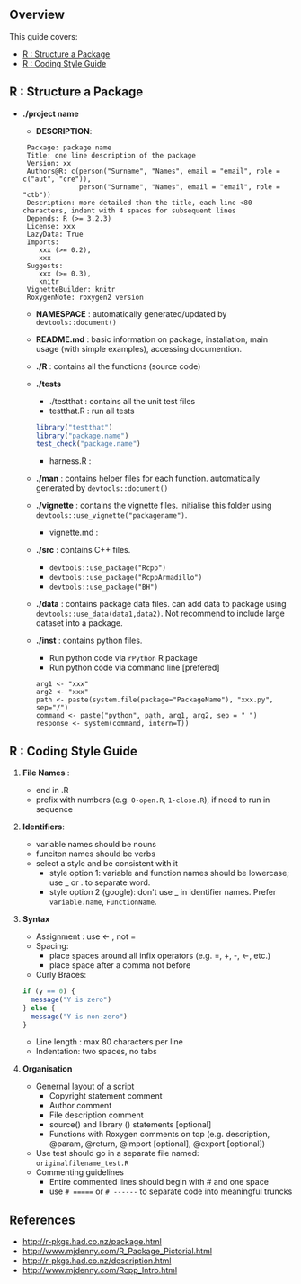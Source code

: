 ## Overview
This guide covers: 
* [R : Structure a Package](https://github.com/chenkonturek/CodingGuides/blob/master/R_project_guide.md#r--structure-a-package)  
* [R : Coding Style Guide](https://github.com/chenkonturek/CodingGuides/blob/master/R_project_guide.md#r--coding-style-guide)

## R : Structure a Package  
* **./project name** 
  * **DESCRIPTION**: 
   ```
    Package: package name 
    Title: one line description of the package
    Version: xx
    Authors@R: c(person("Surname", "Names", email = "email", role = c("aut", "cre")),
                 person("Surname", "Names", email = "email", role = "ctb"))
    Description: more detailed than the title, each line <80 characters, indent with 4 spaces for subsequent lines 
    Depends: R (>= 3.2.3)
    License: xxx 
    LazyData: True
    Imports: 
       xxx (>= 0.2), 
       xxx 
    Suggests:
       xxx (>= 0.3), 
       knitr  
    VignetteBuilder: knitr 
    RoxygenNote: roxygen2 version 
   ```
 
  * **NAMESPACE** : automatically generated/updated by `devtools::document()`  
  * **README.md** : basic information on package, installation, main usage (with simple examples), accessing documention.   
  
  * **./R** : contains all the functions (source code) 
  * **./tests**
     * ./testthat : contains all the unit test files 
     * testthat.R : run all tests 
     ```r
     library("testthat")
     library("package.name")
     test_check("package.name")
     ```
     
     * harness.R : 
     
  * **./man** : contains helper files for each function. automatically generated by `devtools::document()`  
  * **./vignette** : contains the vignette files. initialise this folder using `devtools::use_vignette("packagename")`.  
      * vignette.md : 
  * **./src**  : contains C++ files.  
      * `devtools::use_package("Rcpp")` 
      * `devtools::use_package("RcppArmadillo")`
      * `devtools::use_package("BH")` 
  * **./data** : contains package data files. can add data to package using `devtools::use_data(data1,data2)`. Not recommend to include large dataset into a package. 
  * **./inst** : contains python files.  
     * Run python code via `rPython` R package 
     * Run python code via command line [prefered]
     ```
     arg1 <- "xxx" 
     arg2 <- "xxx"
     path <- paste(system.file(package="PackageName"), "xxx.py", sep="/")
     command <- paste("python", path, arg1, arg2, sep = " ") 
     response <- system(command, intern=T)) 
     ```

## R : Coding Style Guide 

1. **File Names** : 
   * end in .R 
   * prefix with numbers (e.g. `0-open.R`, `1-close.R`), if need to run in sequence  
2. **Identifiers**: 
    * variable names should be nouns 
    * funciton names should be verbs 
    * select a style and be consistent with it 
       * style option 1: variable and function names should be lowercase; use _ or . to separate word.  
       * style option 2 (google): don't use _ in identifier names. Prefer `variable.name`, `FunctionName`.  
3. **Syntax** 
    * Assignment : use <- , not = 
    * Spacing: 
       * place spaces around all infix operators (e.g. =, +, -, <-, etc.)
       * place space after a comma not before 
    * Curly Braces: 
    ```r     
    if (y == 0) {
      message("Y is zero")
    } else {
      message("Y is non-zero")
    }
    ```
    
    * Line length : max 80 characters per line 
    * Indentation: two spaces, no tabs 
 4. **Organisation**
    * Genernal layout of a script 
      * Copyright statement comment 
      * Author comment 
      * File description comment  
      * source() and library () statements [optional]
      * Functions with Roxygen comments on top (e.g. description, @param, @return, @import [optional], @export [optional]) 
    * Use test should go in a separate file named: `originalfilename_test.R`
    * Commenting guidelines 
      * Entire commented lines should begin with # and one space
      * use `# =====` or `# ------` to separate code into meaningful truncks 

## References 
* http://r-pkgs.had.co.nz/package.html 
* http://www.mjdenny.com/R_Package_Pictorial.html 
* http://r-pkgs.had.co.nz/description.html 
* http://www.mjdenny.com/Rcpp_Intro.html
